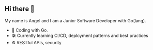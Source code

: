 ## Hi there 👋

My name is Angel and I am a Junior Software Developer with Go(lang). 
- 🚀 Coding with Go.
- 🛠️ Currently learning CI/CD, deployment patterns and best practices
- ⚙️ RESTful APIs, security

<!--
**angellllk/angellllk** is a ✨ _special_ ✨ repository because its `README.md` (this file) appears on your GitHub profile.

Here are some ideas to get you started:

- 🔭 I’m currently working on ...
- 🌱 I’m currently learning ...
- 👯 I’m looking to collaborate on ...
- 🤔 I’m looking for help with ...
- 💬 Ask me about ...
- 📫 How to reach me: ...
- 😄 Pronouns: ...
- ⚡ Fun fact: ...
-->
